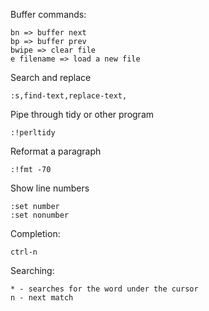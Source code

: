 Buffer commands:

	bn => buffer next
	bp => buffer prev
	bwipe => clear file
	e filename => load a new file

Search and replace

	:s,find-text,replace-text,

Pipe through tidy or other program

	:!perltidy

Reformat a paragraph

	:!fmt -70

Show line numbers

	:set number
	:set nonumber

Completion:

	ctrl-n

Searching:

	* - searches for the word under the cursor
	n - next match


